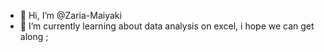 - 👋 Hi, I’m @Zaria-Maiyaki
- 🌱 I’m currently learning about data analysis on excel, i hope we can get along ;

<!---
Zaria-Maiyaki/Zaria-Maiyaki is a ✨ special ✨ repository because its `README.md` (this file) appears on your GitHub profile.
You can click the Preview link to take a look at your changes.
--->
